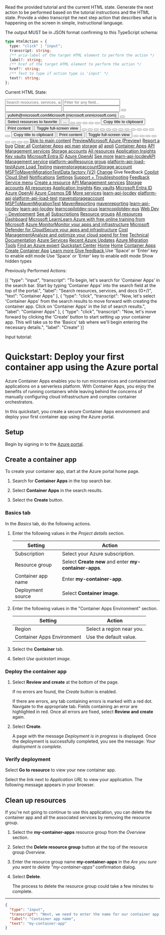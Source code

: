 
Read the provided tutorial and the current HTML state. Generate the next action to be performed based on the tutorial instructions and the HTML state. Provide a video transcript the next step action that describes what is happening on the screen in simple, instructional language.

The output MUST be in JSON format confirming to this TypeScript schema:

```typescript
type HtmlAction = {
  type: "click" | "input";
  transcript: string;
  /** aria-label of the target HTML element to perform the action */
  label?: string;
  /** href of the target HTML element to perform the action */
  href?: string;
  /** Text to type if action type is 'input' */
  text?: string;
};
```

Current HTML State:

<input aria-label="Search resources, services, and docs (G+/)" placeholder="Search resources, services, and docs (G+/)">
<input placeholder="Filter for any field..." aria-label="text search filter">
<input>
<input>
<button aria-label="More portal tools"></button>
<button aria-label="Account menu Currently signed in as yufeih@microsoft.com, under Microsoft (microsoft.onmicrosoft.com) tenant">yufeih@microsoft.comMicrosoft (microsoft.onmicrosoft.com)</button>
<button aria-label="Hide portal menu"></button>
<button>Select resources to favorite</button>
<button>...</button>
<button aria-label="Hide Container Apps"></button>
<button aria-label="Share resource"></button>
<button aria-label="Pin content 'Container Apps' to dashboard"></button>
<button aria-label="Edit blade 'Container Apps'"></button>
<button aria-label="More content actions"></button>
<button>Copy title to clipboard</button>
<button>Print content</button>
<button aria-label="Toggle full-screen view">Toggle full-screen view</button>
<button aria-label="Minimize content"></button>
<button aria-label="Maximize content"></button>
<button aria-label="Restore content"></button>
<button aria-label="Close content 'Container Apps'"></button>
<button aria-label="Show Container Apps"></button>
<button aria-label="Hide the menu for Container Apps"></button>
<button aria-label="Show the menu for Container Apps"></button>
<button></button>
<button aria-label="Hide Create Container App"></button>
<button aria-label="Share resource"></button>
<button aria-label="Pin content 'Create Container App' to dashboard"></button>
<button aria-label="Edit blade 'Create Container App'"></button>
<button aria-label="More content actions"></button>
<button>Copy title to clipboard</button>
<button>Print content</button>
<button aria-label="Toggle full-screen view">Toggle full-screen view</button>
<button aria-label="Minimize content"></button>
<button aria-label="Maximize content"></button>
<button aria-label="Restore content"></button>
<button aria-label="Close content 'Create Container App'"></button>
<button aria-label="Show Create Container App"></button>
<button aria-label="Hide the menu for Create Container App"></button>
<button aria-label="Show the menu for Create Container App"></button>
<button></button>
<a href="#" aria-label="Skip to main content">Skip to main content</a>
<a href="#" aria-label="Show portal menu"></a>
<a href="#home">PreviewMicrosoft Azure (Preview)</a>
<a href="#" aria-label="Report a bug">Report a bug</a>
<a href="#" aria-label="Back"></a>
<a href="#" aria-label="Search resources (global)"></a>
<a href="#" aria-label="Clear all"><span aria-label="Clear all">Clear all</a>
<a href="">Container Apps</a>
<a href="">api man</a>
<a href="">storage</a>
<a href="">all</a>
<a href="">appli</a>
<a href="#blade/HubsExtension/BrowseResourceBlade/resourceType/Microsoft.App%2FcontainerApps" aria-label="Container Apps">Container Apps</a>
<a href="#blade/HubsExtension/BrowseResourceBlade/resourceType/Microsoft.ApiManagement%2Fservice" aria-label="API Management services">API Management services</a>
<a href="#blade/HubsExtension/BrowseResourceBlade/resourceType/Microsoft.Storage%2FStorageAccounts" aria-label="Storage accounts">Storage accounts</a>
<a href="#blade/HubsExtension/BrowseAllResourcesBlade/resourceType/Microsoft.Resources%2Fresources" aria-label="All resources">All resources</a>
<a href="#blade/HubsExtension/BrowseResourceBlade/resourceType/microsoft.insights%2Fcomponents" aria-label="Application Insights">Application Insights</a>
<a href="#blade/HubsExtension/BrowseResourceBlade/resourceType/Microsoft.KeyVault%2Fvaults" aria-label="Key vaults">Key vaults</a>
<a href="#blade/Microsoft_AAD_IAM/ActiveDirectoryMenuBlade" aria-label="Microsoft Entra ID">Microsoft Entra ID</a>
<a href="#blade/Microsoft_Azure_ProjectOxford/CognitiveServicesHub/OpenAI" aria-label="Azure OpenAI">Azure OpenAI</a>
<a href="#" aria-label="See more"><span aria-label="See more">See more</a>
<a href="#@microsoft.onmicrosoft.com/asset/Microsoft_Azure_ApiManagement/Service/subscriptions/fef9897e-e4c6-451a-9e2e-850f9876fdc7/resourceGroups/platform-api/providers/Microsoft.ApiManagement/service/learn-api-locdev">learn-api-locdevAPI Management service</a>
<a href="#@microsoft.onmicrosoft.com/asset/HubsExtension/ResourceGroups/subscriptions/fef9897e-e4c6-451a-9e2e-850f9876fdc7/resourceGroups/platform-api">platform-apiResource group</a>
<a href="#@microsoft.onmicrosoft.com/asset/Microsoft_Azure_CloudNativeTesting/CloudNativeTesting/subscriptions/fef9897e-e4c6-451a-9e2e-850f9876fdc7/resourceGroups/platform-api/providers/Microsoft.LoadTestService/loadtests/platform-api-load-test">platform-api-load-testAzure Load Testing</a>
<a href="#@microsoft.onmicrosoft.com/asset/Microsoft_Azure_Storage/StorageAccount/subscriptions/d483e957-13ce-4cea-9738-e04b06c97a70/resourceGroups/API/providers/Microsoft.Storage/storageAccounts/mavenstorageaccount">mavenstorageaccountStorage account</a>
<a href="#@microsoft.onmicrosoft.com/asset/Microsoft_Azure_DataFactory/DataFactoryv2/subscriptions/d483e957-13ce-4cea-9738-e04b06c97a70/resourceGroups/MavenReporting/providers/Microsoft.DataFactory/factories/MSPToMavenMigrationTest">MSPToMavenMigrationTestData factory (V2)</a>
<a href="#menu/subscriptions">Change</a>
<a aria-label="Give feedback"></a>
<a aria-label="Give feedback">Give feedback</a>
<a href="#" aria-label="Copilot">Copilot</a>
<a href="#" aria-label="Cloud Shell"></a>
<a href="#" aria-label="Notifications"></a>
<a href="#" aria-label="Settings"></a>
<a href="#" aria-label="Support + Troubleshooting"></a>
<a href="#" aria-label="Feedback"></a>
<a href="#" aria-label="Cloud Shell">Cloud Shell</a>
<a href="#" aria-label="Notifications">Notifications</a>
<a href="#" aria-label="Settings">Settings</a>
<a href="#" aria-label="Support + Troubleshooting">Support + Troubleshooting</a>
<a href="#" aria-label="Feedback">Feedback</a>
<a href="#" aria-label="Service menu">Service menu</a>
<a aria-label="Create a resource" href="#create/hub">Create a resource</a>
<a href="#blade/HubsExtension/BrowseResourceBlade/resourceType/Microsoft.ApiManagement%2Fservice" aria-label="API Management services">API Management services</a>
<a href="#blade/HubsExtension/BrowseResourceBlade/resourceType/Microsoft.Storage%2FStorageAccounts" aria-label="Storage accounts">Storage accounts</a>
<a href="#blade/HubsExtension/BrowseAll" aria-label="All resources">All resources</a>
<a href="#blade/HubsExtension/BrowseResourceBlade/resourceType/microsoft.insights%2Fcomponents" aria-label="Application Insights">Application Insights</a>
<a href="#blade/HubsExtension/BrowseResourceBlade/resourceType/Microsoft.KeyVault%2Fvaults" aria-label="Key vaults">Key vaults</a>
<a href="#blade/Microsoft_AAD_IAM/ActiveDirectoryMenuBlade" aria-label="Microsoft Entra ID">Microsoft Entra ID</a>
<a href="#blade/Microsoft_Azure_ProjectOxford/CognitiveServicesHub/OpenAI" aria-label="Azure OpenAI">Azure OpenAI</a>
<a href="#blade/HubsExtension/BrowseResourceBlade/resourceType/Microsoft.DocumentDb%2FdatabaseAccounts" aria-label="Azure Cosmos DB">Azure Cosmos DB</a>
<a href="#allservices" aria-label="More services">More services</a>
<a aria-label="learn-api-locdev" href="#@microsoft.onmicrosoft.com/asset/Microsoft_Azure_ApiManagement/Service/subscriptions/fef9897e-e4c6-451a-9e2e-850f9876fdc7/resourceGroups/platform-api/providers/Microsoft.ApiManagement/service/learn-api-locdev">learn-api-locdev</a>
<a aria-label="platform-api" href="#@microsoft.onmicrosoft.com/asset/HubsExtension/ResourceGroups/subscriptions/fef9897e-e4c6-451a-9e2e-850f9876fdc7/resourceGroups/platform-api">platform-api</a>
<a aria-label="platform-api-load-test" href="#@microsoft.onmicrosoft.com/asset/Microsoft_Azure_CloudNativeTesting/CloudNativeTesting/subscriptions/fef9897e-e4c6-451a-9e2e-850f9876fdc7/resourceGroups/platform-api/providers/Microsoft.LoadTestService/loadtests/platform-api-load-test">platform-api-load-test</a>
<a aria-label="mavenstorageaccount" href="#@microsoft.onmicrosoft.com/asset/Microsoft_Azure_Storage/StorageAccount/subscriptions/d483e957-13ce-4cea-9738-e04b06c97a70/resourceGroups/API/providers/Microsoft.Storage/storageAccounts/mavenstorageaccount">mavenstorageaccount</a>
<a aria-label="MSPToMavenMigrationTest" href="#@microsoft.onmicrosoft.com/asset/Microsoft_Azure_DataFactory/DataFactoryv2/subscriptions/d483e957-13ce-4cea-9738-e04b06c97a70/resourceGroups/MavenReporting/providers/Microsoft.DataFactory/factories/MSPToMavenMigrationTest">MSPToMavenMigrationTest</a>
<a aria-label="MavenReporting" href="#@microsoft.onmicrosoft.com/asset/SqlAzureExtension/Database/subscriptions/d483e957-13ce-4cea-9738-e04b06c97a70/resourceGroups/MavenReporting/providers/Microsoft.Sql/servers/mavenlocal/databases/MavenReporting">MavenReporting</a>
<a aria-label="mavenreporting" href="#@microsoft.onmicrosoft.com/asset/Microsoft_Azure_AnalysisServices/AnalysisServices/subscriptions/d483e957-13ce-4cea-9738-e04b06c97a70/resourceGroups/MavenReporting/providers/Microsoft.AnalysisServices/servers/mavenreporting">mavenreporting</a>
<a aria-label="learn-api-locdev" href="#@microsoft.onmicrosoft.com/asset/AppInsightsExtension/ApplicationInsights/subscriptions/fef9897e-e4c6-451a-9e2e-850f9876fdc7/resourceGroups/platform-api/providers/Microsoft.Insights/components/learn-api-locdev">learn-api-locdev</a>
<a aria-label="learn-api-locdev" href="#@microsoft.onmicrosoft.com/asset/Microsoft_OperationsManagementSuite_Workspace/Workspace/subscriptions/fef9897e-e4c6-451a-9e2e-850f9876fdc7/resourceGroups/platform-api/providers/Microsoft.OperationalInsights/workspaces/learn-api-locdev">learn-api-locdev</a>
<a aria-label="learncopilotdev-scus" href="#@microsoft.onmicrosoft.com/asset/Microsoft_Azure_ProjectOxford/CognitiveServicesAccount/subscriptions/8787b32c-9907-4a8f-9fca-dd14d49e02de/resourceGroups/learncopilot-dev/providers/Microsoft.CognitiveServices/accounts/learncopilotdev-scus">learncopilotdev-scus</a>
<a aria-label="learncopilotdev-eus" href="#@microsoft.onmicrosoft.com/asset/Microsoft_Azure_ProjectOxford/CognitiveServicesAccount/subscriptions/8787b32c-9907-4a8f-9fca-dd14d49e02de/resourceGroups/learncopilot-dev/providers/Microsoft.CognitiveServices/accounts/learncopilotdev-eus">learncopilotdev-eus</a>
<a aria-label="Web Dev – Development" href="#@microsoft.onmicrosoft.com/asset/Microsoft_Azure_Billing/Subscription/subscriptions/8787b32c-9907-4a8f-9fca-dd14d49e02de">Web Dev – Development</a>
<a href="#blade/HubsExtension/RecentResources.ReactView">See all</a>
<a href="#blade/Microsoft_Azure_Billing/SubscriptionsBlade" aria-label="Subscriptions">Subscriptions</a>
<a href="#blade/HubsExtension/BrowseResourceGroupBlade/resourceType/Microsoft.Resources%2Fsubscriptions%2FresourceGroups" aria-label="Resource groups">Resource groups</a>
<a href="#blade/HubsExtension/BrowseAll" aria-label="All resources">All resources</a>
<a href="#dashboard" aria-label="Dashboard">Dashboard</a>
<a href="https://aka.ms/homemslearn" aria-label="Microsoft Learn">Microsoft LearnLearn Azure with free online training from Microsoft</a>
<a href="#blade/Microsoft_Azure_Monitoring/AzureMonitoringBrowseBlade" aria-label="Azure Monitor">Azure MonitorMonitor your apps and infrastructure</a>
<a href="#blade/Microsoft_Azure_Security/SecurityMenuBlade" aria-label="Microsoft Defender for Cloud">Microsoft Defender for CloudSecure your apps and infrastructure</a>
<a href="#blade/Microsoft_Azure_CostManagement/Menu/openedBy/AzurePortal" aria-label="Cost Management">Cost ManagementAnalyze and optimize your cloud spend for free</a>
<a href="https://aka.ms/hometechnicaldocumentation">Technical Documentation</a>
<a href="https://go.microsoft.com/fwlink/?linkid=2009591">Azure Services</a>
<a href="https://go.microsoft.com/fwlink/?linkid=2043134">Recent Azure Updates</a>
<a href="#blade/Microsoft_Azure_Migrate/AmhResourceMenuBlade/overview">Azure Migration Tools</a>
<a href="#blade/Microsoft_Azure_CustomerHub/ServiceProvidersBlade/overview">Find an Azure expert</a>
<a href="#blade/Microsoft_Azure_Resources/QuickstartCenterBlade">Quickstart Center</a>
<a aria-label="Download on the App Store" href="https://itunes.apple.com/app/microsoft-azure/id1219013620?ls=1&amp;mt=8"></a>
<a aria-label="Get it on Google Play" href="https://play.google.com/store/apps/details?id=com.microsoft.azure"></a>
<a href="#home">Home</a>
<a></a>
<a></a>
<a></a>
<a></a>
<a href="#home">Home</a>
<a href="#view/HubsExtension/BrowseResource/resourceType/Microsoft.App%2FcontainerApps">Container Apps</a>
<a href="#create/Microsoft.ContainerApp">Create Container App</a>
<a></a>
<a></a>
<a href="https://go.microsoft.com/fwLink/?LinkID=845598&amp;clcid=0x9"> Learn more  </a>
<a href="#">  Give feedback </a>
<label></label>
<label></label>
<label>Use 'Space' or 'Enter' key to enable edit mode</label>
<label>Use 'Space' or 'Enter' key to enable edit mode</label>
<label>Show hidden types</label>
<label></label>
<label></label>
<label></label>
<label></label>
<label></label>


Previously Performed Actions:

[{
  "type": "input",
  "transcript": "To begin, let's search for 'Container Apps' in the search bar. Start by typing 'Container Apps' into the search field at the top of the portal.",
  "label": "Search resources, services, and docs (G+/)",
  "text": "Container Apps"
},
{
  "type": "click",
  "transcript": "Now, let's select 'Container Apps' from the search results to move forward with creating the container app. Click on 'Container Apps' in the list of search results.",
  "label": "Container Apps"
},
{
  "type": "click",
  "transcript": "Now, let's move forward by clicking the 'Create' button to start setting up your container app. This will take us to the 'Basics' tab where we'll begin entering the necessary details.",
  "label": "Create"
}]

Input tutorial:

# Quickstart: Deploy your first container app using the Azure portal

Azure Container Apps enables you to run microservices and containerized applications on a serverless platform. With Container Apps, you enjoy the benefits of running containers while leaving behind the concerns of manually configuring cloud infrastructure and complex container orchestrators.

In this quickstart, you create a secure Container Apps environment and deploy your first container app using the Azure portal.

## Setup

Begin by signing in to the [Azure portal](https://portal.azure.com).

## Create a container app

To create your container app, start at the Azure portal home page.

1. Search for **Container Apps** in the top search bar.

1. Select **Container Apps** in the search results.

1. Select the **Create** button.

### Basics tab

In the _Basics_ tab, do the following actions.

1. Enter the following values in the _Project details_ section.

   | Setting            | Action                                                 |
   | ------------------ | ------------------------------------------------------ |
   | Subscription       | Select your Azure subscription.                        |
   | Resource group     | Select **Create new** and enter **my-container-apps**. |
   | Container app name | Enter **my-container-app**.                            |
   | Deployment source  | Select **Container image**.                            |

1. Enter the following values in the "Container Apps Environment" section.

   | Setting                    | Action                    |
   | -------------------------- | ------------------------- |
   | Region                     | Select a region near you. |
   | Container Apps Environment | Use the default value.    |

1. Select the **Container** tab.

1. Select _Use quickstart image_.

### Deploy the container app

1. Select **Review and create** at the bottom of the page.

   If no errors are found, the _Create_ button is enabled.

   If there are errors, any tab containing errors is marked with a red dot. Navigate to the appropriate tab. Fields containing an error are highlighted in red. Once all errors are fixed, select **Review and create** again.

1. Select **Create**.

   A page with the message _Deployment is in progress_ is displayed. Once the deployment is successfully completed, you see the message: _Your deployment is complete_.

### Verify deployment

Select **Go to resource** to view your new container app.

Select the link next to _Application URL_ to view your application. The following message appears in your browser.

## Clean up resources

If you're not going to continue to use this application, you can delete the container app and all the associated services by removing the resource group.

1. Select the **my-container-apps** resource group from the _Overview_ section.
1. Select the **Delete resource group** button at the top of the resource group _Overview_.
1. Enter the resource group name **my-container-apps** in the _Are you sure you want to delete "my-container-apps"_ confirmation dialog.
1. Select **Delete**.

   The process to delete the resource group could take a few minutes to complete.

---

```json
{
  "type": "input",
  "transcript": "Next, we need to enter the name for our container app. Type 'my-container-app' into the 'Container app name' field.",
  "label": "Container app name",
  "text": "my-container-app"
}
```